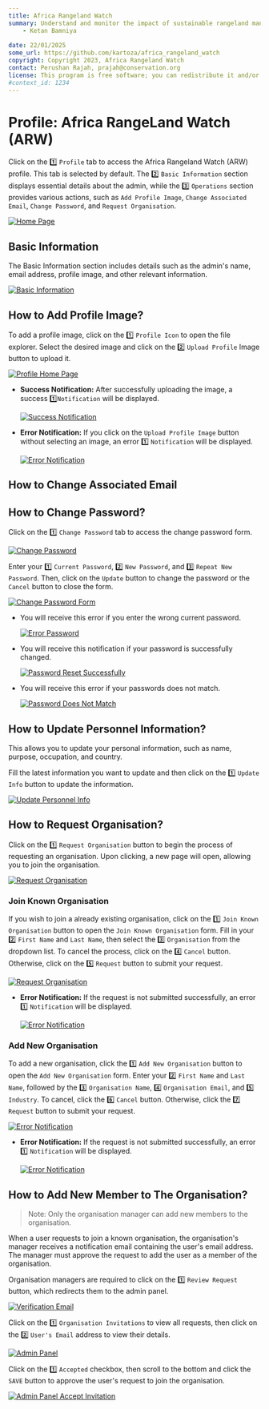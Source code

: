 ```yaml
---
title: Africa Rangeland Watch
summary: Understand and monitor the impact of sustainable rangeland management in Africa.
    - Ketan Bamniya
    
date: 22/01/2025
some_url: https://github.com/kartoza/africa_rangeland_watch
copyright: Copyright 2023, Africa Rangeland Watch
contact: Perushan Rajah, prajah@conservation.org
license: This program is free software; you can redistribute it and/or modify it under the terms of the GNU Affero General Public License as published by the Free Software Foundation; either version 3 of the License, or (at your option) any later version.
#context_id: 1234
---
```


# Profile: Africa RangeLand Watch (ARW)

Click on the 1️⃣ `Profile` tab to access the Africa Rangeland Watch (ARW) profile. This tab is selected by default. The 2️⃣ `Basic Information` section displays essential details about the admin, while the 3️⃣ `Operations` section provides various actions, such as `Add Profile Image`, `Change Associated Email`, `Change Password`, and `Request Organisation`.

[![Home Page](./img/guide-profile-img-1.png)](./img/guide-profile-img-1.png)

## Basic Information

The Basic Information section includes details such as the admin's name, email address, profile image, and other relevant information.

[![Basic Information](./img/guide-profile-img-2.png)](./img/guide-profile-img-2.png)

## How to Add Profile Image?

To add a profile image, click on the 1️⃣ `Profile Icon` to open the file explorer. Select the desired image and click on the 2️⃣ `Upload Profile` Image button to upload it.

[![Profile Home Page](./img/guide-profile-img-5.png)](./img/guide-profile-img-5.png)

* **Success Notification:** After successfully uploading the image, a success 1️⃣`Notification` will be displayed.

    [![Success Notification](./img/guide-profile-img-6.png)](./img/guide-profile-img-6.png)

* **Error Notification:** If you click on the `Upload Profile Image` button without selecting an image, an error 1️⃣ `Notification` will be displayed.

    [![Error Notification](./img/guide-profile-img-7.png)](./img/guide-profile-img-7.png)

## How to Change Associated Email

## How to Change Password?

Click on the 1️⃣ `Change Password` tab to access the change password form.

[![Change Password](./img/guide-profile-img-13.png)](./img/guide-profile-img-13.png)

Enter your 1️⃣ `Current Password`, 2️⃣ `New Password`, and 3️⃣ `Repeat New Password`. Then, click on the `Update` button to change the password or the `Cancel` button to close the form.

[![Change Password Form](./img/guide-profile-img-14.png)](./img/guide-profile-img-14.png)

* You will receive this error if you enter the wrong current password.

    [![Error Password](./img/guide-profile-img-15.png)](./img/guide-profile-img-15.png)

* You will receive this notification if your password is successfully changed.

    [![Password Reset Successfully](./img/guide-profile-img-16.png)](./img/guide-profile-img-16.png)

* You will receive this error if your passwords does not match.

    [![Password Does Not Match](./img/guide-profile-img-17.png)](./img/guide-profile-img-17.png)

## How to Update Personnel Information?

This allows you to update your personal information, such as name, purpose, occupation, and country.

Fill the latest information you want to update and then click on the 1️⃣ `Update Info` button to update the information.

[![Update Personnel Info](./img/guide-profile-img-19.png)](./img/guide-profile-img-19.png)

## How to Request Organisation?

Click on the 1️⃣ `Request Organisation` button to begin the process of requesting an organisation. Upon clicking, a new page will open, allowing you to join the organisation.

[![Request Organisation](./img/guide-profile-img-3.png)](./img/guide-profile-img-3.png)

### Join Known Organisation

If you wish to join a already existing organisation, click on the 1️⃣ `Join Known Organisation` button to open the `Join Known Organisation` form. Fill in your 2️⃣ `First Name` and `Last Name`, then select the 3️⃣ `Organisation` from the dropdown list. To cancel the process, click on the 4️⃣ `Cancel` button. Otherwise, click on the 5️⃣ `Request` button to submit your request.

[![Request Organisation](./img/guide-profile-img-4.png)](./img/guide-profile-img-4.png)

* **Error Notification:** If the request is not submitted successfully, an error 1️⃣ `Notification` will be displayed.

    [![Error Notification](./img/guide-profile-img-8.png)](./img/guide-profile-img-8.png)

### Add New Organisation

To add a new organisation, click the 1️⃣ `Add New Organisation` button to open the `Add New Organisation` form. Enter your 2️⃣ `First Name` and `Last Name`, followed by the 3️⃣ `Organisation Name`, 4️⃣ `Organisation Email`, and 5️⃣ `Industry`. To cancel, click the 6️⃣ `Cancel` button. Otherwise, click the 7️⃣ `Request` button to submit your request.

[![Error Notification](./img/guide-profile-img-9.png)](./img/guide-profile-img-9.png)
    
* **Error Notification:** If the request is not submitted successfully, an error 1️⃣ `Notification` will be displayed.

    [![Error Notification](./img/guide-profile-img-8.png)](./img/guide-profile-img-8.png)

## How to Add New Member to The Organisation?

> Note: Only the organisation manager can add new members to the organisation.

When a user requests to join a known organisation, the organisation's manager receives a notification email containing the user's email address. The manager must approve the request to add the user as a member of the organisation.

Organisation managers are required to click on the 1️⃣ `Review Request` button, which redirects them to the admin panel.

[![Verification Email](./img/guide-profile-img-10.png)](./img/guide-profile-img-10.png)

Click on the 1️⃣ `Organisation Invitations` to view all requests, then click on the 2️⃣ `User's Email` address to view their details.

[![Admin Panel](./img/guide-profile-img-11.png)](./img/guide-profile-img-11.png)

Click on the 1️⃣ `Accepted` checkbox, then scroll to the bottom and click the `SAVE` button to approve the user's request to join the organisation.

[![Admin Panel Accept Invitation](./img/guide-profile-img-12.png)](./img/guide-profile-img-12.png)

